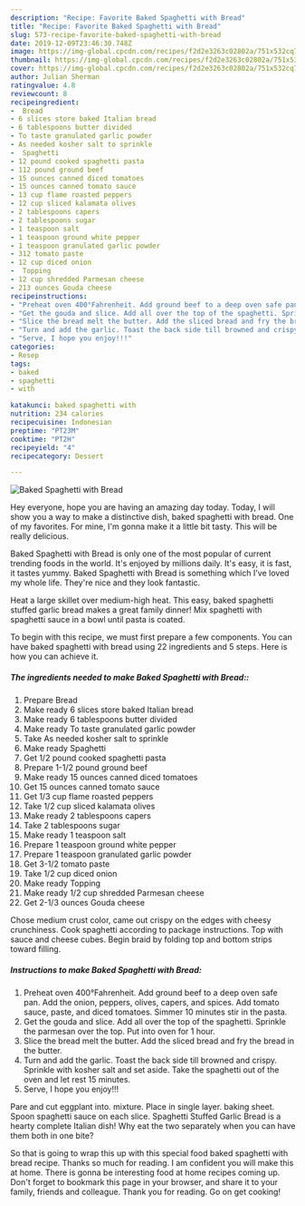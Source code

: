 ```yaml
---
description: "Recipe: Favorite Baked Spaghetti with Bread"
title: "Recipe: Favorite Baked Spaghetti with Bread"
slug: 573-recipe-favorite-baked-spaghetti-with-bread
date: 2019-12-09T23:46:30.748Z
image: https://img-global.cpcdn.com/recipes/f2d2e3263c02802a/751x532cq70/baked-spaghetti-with-bread-recipe-main-photo.jpg
thumbnail: https://img-global.cpcdn.com/recipes/f2d2e3263c02802a/751x532cq70/baked-spaghetti-with-bread-recipe-main-photo.jpg
cover: https://img-global.cpcdn.com/recipes/f2d2e3263c02802a/751x532cq70/baked-spaghetti-with-bread-recipe-main-photo.jpg
author: Julian Sherman
ratingvalue: 4.8
reviewcount: 8
recipeingredient:
-  Bread
- 6 slices store baked Italian bread
- 6 tablespoons butter divided
- To taste granulated garlic powder
- As needed kosher salt to sprinkle
-  Spaghetti
- 12 pound cooked spaghetti pasta
- 112 pound ground beef
- 15 ounces canned diced tomatoes
- 15 ounces canned tomato sauce
- 13 cup flame roasted peppers
- 12 cup sliced kalamata olives
- 2 tablespoons capers
- 2 tablespoons sugar
- 1 teaspoon salt
- 1 teaspoon ground white pepper
- 1 teaspoon granulated garlic powder
- 312 tomato paste
- 12 cup diced onion
-  Topping
- 12 cup shredded Parmesan cheese
- 213 ounces Gouda cheese
recipeinstructions:
- "Preheat oven 400°Fahrenheit. Add ground beef to a deep oven safe pan. Add the onion, peppers, olives, capers, and spices. Add tomato sauce, paste, and diced tomatoes. Simmer 10 minutes stir in the pasta."
- "Get the gouda and slice. Add all over the top of the spaghetti. Sprinkle the parmesan over the top. Put into oven for 1 hour."
- "Slice the bread melt the butter. Add the sliced bread and fry the bread in the butter."
- "Turn and add the garlic. Toast the back side till browned and crispy. Sprinkle with kosher salt and set aside. Take the spaghetti out of the oven and let rest 15 minutes."
- "Serve, I hope you enjoy!!!"
categories:
- Resep
tags:
- baked
- spaghetti
- with

katakunci: baked spaghetti with
nutrition: 234 calories
recipecuisine: Indonesian
preptime: "PT23M"
cooktime: "PT2H"
recipeyield: "4"
recipecategory: Dessert

---
```



![Baked Spaghetti with Bread](https://img-global.cpcdn.com/recipes/f2d2e3263c02802a/751x532cq70/baked-spaghetti-with-bread-recipe-main-photo.jpg)

Hey everyone, hope you are having an amazing day today. Today, I will show you a way to make a distinctive dish, baked spaghetti with bread. One of my favorites. For mine, I'm gonna make it a little bit tasty. This will be really delicious.

Baked Spaghetti with Bread is only one of the most popular of current trending foods in the world. It's enjoyed by millions daily. It's easy, it is fast, it tastes yummy. Baked Spaghetti with Bread is something which I've loved my whole life. They're nice and they look fantastic.

Heat a large skillet over medium-high heat. This easy, baked spaghetti stuffed garlic bread makes a great family dinner! Mix spaghetti with spaghetti sauce in a bowl until pasta is coated.


To begin with this recipe, we must first prepare a few components. You can have baked spaghetti with bread using 22 ingredients and 5 steps. Here is how you can achieve it.

##### The ingredients needed to make Baked Spaghetti with Bread::

1. Prepare  Bread
1. Make ready 6 slices store baked Italian bread
1. Make ready 6 tablespoons butter divided
1. Make ready To taste granulated garlic powder
1. Take As needed kosher salt to sprinkle
1. Make ready  Spaghetti
1. Get 1/2 pound cooked spaghetti pasta
1. Prepare 1-1/2 pound ground beef
1. Make ready 15 ounces canned diced tomatoes
1. Get 15 ounces canned tomato sauce
1. Get 1/3 cup flame roasted peppers
1. Take 1/2 cup sliced kalamata olives
1. Make ready 2 tablespoons capers
1. Take 2 tablespoons sugar
1. Make ready 1 teaspoon salt
1. Prepare 1 teaspoon ground white pepper
1. Prepare 1 teaspoon granulated garlic powder
1. Get 3-1/2 tomato paste
1. Take 1/2 cup diced onion
1. Make ready  Topping
1. Make ready 1/2 cup shredded Parmesan cheese
1. Get 2-1/3 ounces Gouda cheese


Chose medium crust color, came out crispy on the edges with cheesy crunchiness. Cook spaghetti according to package instructions. Top with sauce and cheese cubes. Begin braid by folding top and bottom strips toward filling. 

##### Instructions to make Baked Spaghetti with Bread:

1. Preheat oven 400°Fahrenheit. Add ground beef to a deep oven safe pan. Add the onion, peppers, olives, capers, and spices. Add tomato sauce, paste, and diced tomatoes. Simmer 10 minutes stir in the pasta.
1. Get the gouda and slice. Add all over the top of the spaghetti. Sprinkle the parmesan over the top. Put into oven for 1 hour.
1. Slice the bread melt the butter. Add the sliced bread and fry the bread in the butter.
1. Turn and add the garlic. Toast the back side till browned and crispy. Sprinkle with kosher salt and set aside. Take the spaghetti out of the oven and let rest 15 minutes.
1. Serve, I hope you enjoy!!!


Pare and cut eggplant into. mixture. Place in single layer. baking sheet. Spoon spaghetti sauce on each slice. Spaghetti Stuffed Garlic Bread is a hearty complete Italian dish! Why eat the two separately when you can have them both in one bite? 

So that is going to wrap this up with this special food baked spaghetti with bread recipe. Thanks so much for reading. I am confident you will make this at home. There is gonna be interesting food at home recipes coming up. Don't forget to bookmark this page in your browser, and share it to your family, friends and colleague. Thank you for reading. Go on get cooking!
